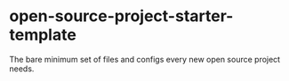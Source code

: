 # open-source-project-starter-template
The bare minimum set of files and configs every new open source project needs.
